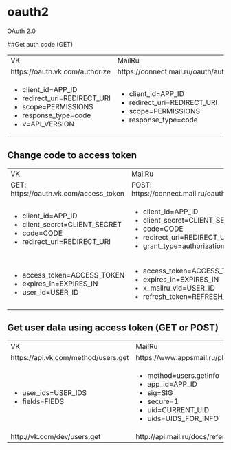 oauth2
======

OAuth 2.0

##Get auth code (GET)

<table>
<tr>
  <td>VK</td>
  <td>MailRu</td>
  <td>Odnoklassniki</td>
</tr>
<tr>
<td>https://oauth.vk.com/authorize</td>
<td>https://connect.mail.ru/oauth/authorize</td>
<td>http://www.odnoklassniki.ru/oauth/authorize</td>
</tr>
<tr>
<td>
<ul>
  <li>client_id=APP_ID</li>
  <li>redirect_uri=REDIRECT_URI</li>
  <li>scope=PERMISSIONS</li>
  <li>response_type=code</li>
  <li>v=API_VERSION</li>
</ul>
</td>
<td>
<ul>
  <li>client_id=APP_ID</li>
  <li>redirect_uri=REDIRECT_URI</li>
  <li>scope=PERMISSIONS</li>
  <li>response_type=code</li>
</ul>
</td>
<td>
<ul>
  <li>client_id=APP_ID</li>
  <li>redirect_uri=REDIRECT_URI</li>
  <li>scope=PERMISSIONS</li>
  <li>response_type=code</li>
</ul>
</td>
</table>

## Change code to access token

<table>
<tr>
  <td>VK</td>
  <td>MailRu</td>
  <td>Odnoklassniki</td>
</tr>
<tr>
  <td>GET: https://oauth.vk.com/access_token</td>
  <td>POST: https://connect.mail.ru/oauth/token</td>
  <td>POST: https://api.odnoklassniki.ru/oauth/token.do</td>
</tr>
<tr>
  <td>
    <ul>
      <li>client_id=APP_ID</li>
      <li>client_secret=CLIENT_SECRET</li>
      <li>code=CODE</li>
      <li>redirect_uri=REDIRECT_URI</li>
    </ul>
  </td>
  <td>
    <ul>
      <li>client_id=APP_ID</li>
      <li>client_secret=CLIENT_SECRET</li>
      <li>code=CODE</li>
      <li>redirect_uri=REDIRECT_URI</li>
      <li>grant_type=authorization_code</li>
    </ul>
  </td>
  <td>
    <ul>
      <li>client_id=APP_ID</li>
      <li>client_secret=CLIENT_SECRET</li>
      <li>code=CODE</li>
      <li>redirect_uri=REDIRECT_URI</li>
      <li>grant_type=authorization_code</li>
    </ul>
  </td>
</tr>
<tr>
  <td>
    <ul>
      <li>access_token=ACCESS_TOKEN</li>
      <li>expires_in=EXPIRES_IN</li>
      <li>user_id=USER_ID</li>
    </ul>
  </td>
  <td>
    <ul>
      <li>access_token=ACCESS_TOKEN</li>
      <li>expires_in=EXPIRES_IN</li>
      <li>x_mailru_vid=USER_ID</li>
      <li>refresh_token=REFRESH_TOKEN</li>
    </ul>
  </td>
  <td>
    <ul>
      <li>access_token=ACCESS_TOKEN</li>
      <li>token_type=session</li>
      <li>refresh_token=REFRESH_TOKEN</li>
    </ul>
  </td>
</tr>
</table>

## Get user data using access token (GET or POST)

<table>
<tr>
  <td>VK</td>
  <td>MailRu</td>
  <td>Odnoklassniki</td>
</tr>
<tr>
  <td>https://api.vk.com/method/users.get</td>
  <td>https://www.appsmail.ru/platform/api</td>
  <td>https://api.odnoklassniki.ru/fb.do</td>
</tr>
<tr>
  <td>
    <ul>
      <li>user_ids=USER_IDS</li>
      <li>fields=FIEDS</li>
    </ul>
  </td>
  <td>
    <ul>
      <li>method=users.getInfo</li>
      <li>app_id=APP_ID</li>
      <li>sig=SIG</li>
      <li>secure=1</li>
      <li>uid=CURRENT_UID</li>
      <li>uids=UIDS_FOR_INFO</li>
    </ul>
  </td>
  <td>
    <ul>
      <li>method=users.getCurrentUser</li>
      <li>application_key=PUBLIC_KEY</li>
      <li>fields=FIELDS</li>
      <li>access_token=ACCESS_TOKEN</li>
      <li>sig=SIG</li>
    </ul>
  </td>
</tr>
<tr>
  <td>http://vk.com/dev/users.get</td>
  <td>http://api.mail.ru/docs/reference/rest/users.getInfo</td>
  <td>http://apiok.ru/wiki/display/api/users.getInfo</td>
</tr>
</table>
